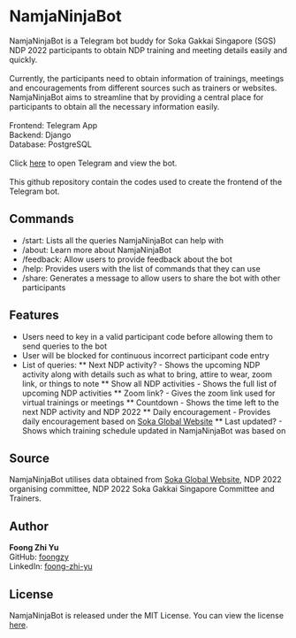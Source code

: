 # NamjaNinjaBot
NamjaNinjaBot is a Telegram bot buddy for Soka Gakkai Singapore (SGS) NDP 2022 participants to obtain NDP training and meeting details easily and quickly.\
 \
Currently, the participants need to obtain information of trainings, meetings and encouragements from different sources such as trainers or websites. NamjaNinjaBot aims to streamline that by providing a central place for participants to obtain all the necessary information easily.\
 \
Frontend: Telegram App\
Backend: Django\
Database: PostgreSQL\
 \
Click [here](https://t.me/NamjaNinjabot) to open Telegram and view the bot.\
 \
This github repository contain the codes used to create the frontend of the Telegram bot.

## Commands

* /start: Lists all the queries NamjaNinjaBot can help with
* /about: Learn more about NamjaNinjaBot
* /feedback: Allow users to provide feedback about the bot
* /help: Provides users with the list of commands that they can use
* /share: Generates a message to allow users to share the bot with other participants

## Features

* Users need to key in a valid participant code before allowing them to send queries to the bot
* User will be blocked for continuous incorrect participant code entry
* List of queries:
** Next NDP activity? - Shows the upcoming NDP activity along with details such as what to bring, attire to wear, zoom link, or things to note
** Show all NDP activities - Shows the full list of upcoming NDP activities
** Zoom link? - Gives the zoom link used for virtual trainings or meetings
** Countdown - Shows the time left to the next NDP activity and NDP 2022
** Daily encouragement - Provides daily encouragement based on [Soka Global Website](https://www.sokaglobal.org/)
** Last updated? - Shows which training schedule updated in NamjaNinjaBot was based on

## Source

NamjaNinjaBot utilises data obtained from [Soka Global Website](https://www.sokaglobal.org/), NDP 2022 organising committee, NDP 2022 Soka Gakkai Singapore Committee and Trainers.

## Author

**Foong Zhi Yu**\
GitHub: [foongzy](https://github.com/foongzy)\
LinkedIn: [foong-zhi-yu](https://www.linkedin.com/in/foong-zhi-yu/)

## License

NamjaNinjaBot is released under the MIT License. You can view the license [here](https://github.com/foongzy/NamjaNinjaBot/blob/master/LICENSE.txt).

